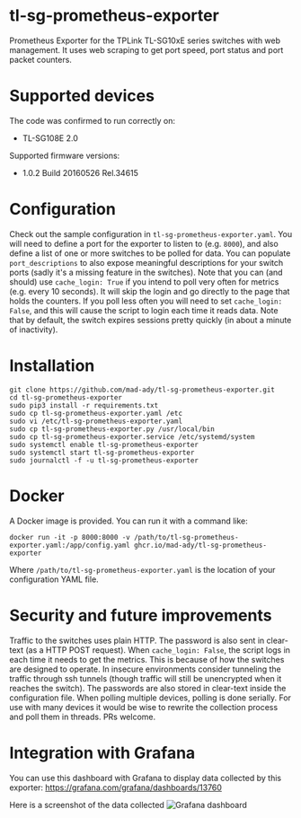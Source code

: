 # tl-sg-prometheus-exporter
Prometheus Exporter for the TPLink TL-SG10xE series switches with web management. It uses web scraping to get port speed, port status and port packet counters.

# Supported devices
The code was confirmed to run correctly on:
 - TL-SG108E 2.0

Supported firmware versions:
 - 1.0.2 Build 20160526 Rel.34615

# Configuration
Check out the sample configuration in `tl-sg-prometheus-exporter.yaml`. You will need to define a port for the exporter to listen to (e.g. `8000`), and also define a list of one or more switches to be polled for data. You can populate `port_descriptions` to also expose meaningful descriptions for your switch ports (sadly it's a missing feature in the switches). 
Note that you can (and should) use `cache_login: True` if you intend to poll very often for metrics (e.g. every 10 seconds). It will skip the login and go directly to the page that holds the counters. If you poll less often you will need to set `cache_login: False`, and this will cause the script to login each time it reads data. Note that by default, the switch expires sessions pretty quickly (in about a minute of inactivity).

# Installation
```
git clone https://github.com/mad-ady/tl-sg-prometheus-exporter.git
cd tl-sg-prometheus-exporter
sudo pip3 install -r requirements.txt
sudo cp tl-sg-prometheus-exporter.yaml /etc
sudo vi /etc/tl-sg-prometheus-exporter.yaml
sudo cp tl-sg-prometheus-exporter.py /usr/local/bin
sudo cp tl-sg-prometheus-exporter.service /etc/systemd/system
sudo systemctl enable tl-sg-prometheus-exporter
sudo systemctl start tl-sg-prometheus-exporter
sudo journalctl -f -u tl-sg-prometheus-exporter
```

# Docker
A Docker image is provided. You can run it with a command like:
```
docker run -it -p 8000:8000 -v /path/to/tl-sg-prometheus-exporter.yaml:/app/config.yaml ghcr.io/mad-ady/tl-sg-prometheus-exporter
```

Where `/path/to/tl-sg-prometheus-exporter.yaml` is the location of your configuration YAML file.

# Security and future improvements
Traffic to the switches uses plain HTTP. The password is also sent in clear-text (as a HTTP POST request). When `cache_login: False`, the script logs in each time it needs to get the metrics. This is because of how the switches are designed to operate. In insecure environments consider tunneling the traffic through ssh tunnels (though traffic will still be unencrypted when it reaches the switch). 
The passwords are also stored in clear-text inside the configuration file.
When polling multiple devices, polling is done serially. For use with many devices it would be wise to rewrite the collection process and poll them in threads. PRs welcome.

# Integration with Grafana
You can use this dashboard with Grafana to display data collected by this exporter:
https://grafana.com/grafana/dashboards/13760

Here is a screenshot of the data collected
![Grafana dashboard](screenshot.png?raw=true "Grafana dashboard")